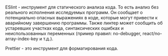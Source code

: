 ESlint - инструмент для статического анализа кода. То есть анализ без реального исполнения исследуемых программ. Он сообщает о потенциально опасных выражениях в коде, которые могут привести к аварийному завершению программы. Также линтер может сообщить об устаревших участках кода, синтаксических ошибках и неиспользованных переменных (пример правил: no-debugger, react/no-array-index-key и т.д.).

Prettier - это инструмент для форматирования кода.